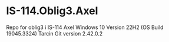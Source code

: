 # IS-114.Oblig3.Axel
Repo for oblig3 i IS-114
Axel Windows 10 Version 22H2 (OS Build 19045.3324)
Tarcin Git version 2.42.0.2